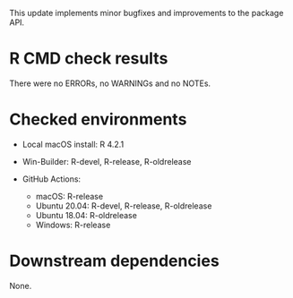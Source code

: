 This update implements minor bugfixes and improvements to the package API.

# R CMD check results

There were no ERRORs, no WARNINGs and no NOTEs.

# Checked environments

* Local macOS install: R 4.2.1

* Win-Builder: R-devel, R-release, R-oldrelease

* GitHub Actions:
  * macOS: R-release
  * Ubuntu 20.04: R-devel, R-release, R-oldrelease
  * Ubuntu 18.04: R-oldrelease
  * Windows: R-release

# Downstream dependencies

None.
